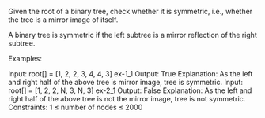 Given the root of a binary tree, check whether it is symmetric, i.e., whether the tree is a mirror image of itself.


A binary tree is symmetric if the left subtree is a mirror reflection of the right subtree.

Examples:

Input: root[] = [1, 2, 2, 3, 4, 4, 3]
   ex-1_1
Output: True
Explanation: As the left and right half of the above tree is mirror image, tree is symmetric.
Input: root[] = [1, 2, 2, N, 3, N, 3]
   ex-2_1
Output: False
Explanation:  As the left and right half of the above tree is not the mirror image, tree is not symmetric. 
Constraints:
1  ≤ number of nodes ≤ 2000